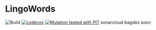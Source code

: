 # LingoWords

![Build](https://github.com/jonathanDeGier/lingowords/workflows/Pipeline/badge.svg)
[![codecov](https://codecov.io/gh/JonathandeGier/lingowords/branch/master/graph/badge.svg?token=9V2HCKM4HM)](https://codecov.io/gh/JonathandeGier/lingowords)
[![Mutation tested with PIT](https://img.shields.io/badge/-Mutation%20tested%20with%20PIT-blue.svg)](http://pitest.org/)
sonarcloud bagdes soon
